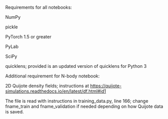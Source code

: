Requirements for all notebooks:

NumPy

pickle

PyTorch 1.5 or greater

PyLab

SciPy

quicklens; provided is an updated version of quicklens for Python 3


Additional requirement for N-body notebook:

2D Quijote density fields; instructions at https://quijote-simulations.readthedocs.io/en/latest/df.html#id1

The file is read with instructions in training_data.py, line 166; change fname_train and fname_validation if needed depending on how Quijote data is saved.
